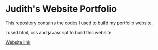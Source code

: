 # Judith's Website Portfolio

This repository contains the codes I used to build my portfolio website.


I used html, css and javascript to build this website.

[Website link](https://judithokon.github.io/)
